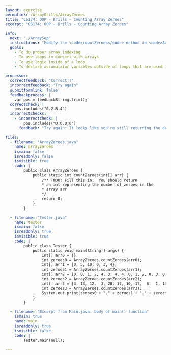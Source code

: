 ```yaml
---
layout: exercise
permalink: /ArrayDrills/ArrayZeroes
title: "CS174: OOP - Drills - Counting Array Zeroes"
excerpt: "CS174: OOP - Drills - Counting Array Zeroes"

info:
  next: "./ArraySep"
  instructions: "Modify the <code>countZeroes</code> method in <code>ArrayZeroes.java</code> file to count the number of zeroes in an array (this is based on exercise 13 on page 266 of the Horstmann book <i>Java for Everyone</i>)."
  goals:
    - To do proper array indexing
    - To use loops in concert with arrays
    - To use logic inside of a loop
    - To declare accumulator variables outside of loops that are used in loops, but whose state persists beyond the loop
    
processor:  
  correctfeedback: "Correct!!" 
  incorrectfeedback: "Try again"
  submitformlink: false
  feedbackprocess: | 
    var pos = feedbackString.trim();
  correctcheck: |
    pos.includes("0.2.8.4")
  incorrectchecks:
    - incorrectcheck: |
        pos.includes("0.0.0.0")
      feedback: "Try again: It looks like you're still returning the default value of 0 from the <code>countZeroes</code> method"    
 
files:
  - filename: "ArrayZeroes.java"
    name: arrayzeroes
    ismain: false
    isreadonly: false
    isvisible: true
    code: | 
        public class ArrayZeroes {
            public static int countZeroes(int[] arr) {
                /** TODO: Fill this in.  You should return
                * an int representing the number of zeroes in the
                * array arr
                */
                return 0;
            }
        }

  - filename: "Tester.java"
    name: tester
    ismain: false
    isreadonly: true
    isvisible: true
    code: | 
        public class Tester {
            public static void main(String[] args) {
                int[] arr0 = {};
                int zeroes0 = ArrayZeroes.countZeroes(arr0);
                int[] arr1 = {0, 5, 10, 0, 3, 4};
                int zeroes1 = ArrayZeroes.countZeroes(arr1);
                int[] arr2 = {0, 0, 1, 2, 4, 3, 4, 4, 0, 1, 2, 0, 3, 0, 0, 0, 2, 2, 4, 0};
                int zeroes2 = ArrayZeroes.countZeroes(arr2);
                int[] arr3 = {3, 13, 12,  3, 20, 17, 10, 17,  6,  1, 19, 10, 15,  9,  9, 13, 11, 8, 17,  0,  2,  1,  4, 10, 20,  5, 14,  5, 20, 17, 14, 17, 16,  5, 17, 14,  1, 17, 10, 14, 20, 20,  8, 10,  9,  9, 20,  8, 14,  4, 13, 9,  3, 11,  2,  8, 12,  1, 13,  9, 13,  1,  9, 14, 16, 15,  0,  9, 3,  5, 17,  2,  0, 12,  8,  7, 13, 15, 14,  7, 10, 11, 18, 19, 14, 20, 10,  2,  3, 10, 20,  3, 19,  8, 14, 11, 11,  5,  5,  0};
                int zeroes3 = ArrayZeroes.countZeroes(arr3);
                System.out.print(zeroes0 + "." + zeroes1 + "." + zeroes2 + "." + zeroes3);
            }
        }    

  - filename: "Excerpt from Main.java: body of main() function"
    ismain: true
    name: main
    isreadonly: true
    isvisible: false
    code: |
        Tester.main(null);
        
---
```

